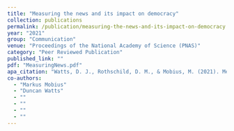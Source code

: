 ```yaml
---
title: "Measuring the news and its impact on democracy"
collection: publications
permalink: /publication/measuring-the-news-and-its-impact-on-democracy
year: "2021"
group: "Communication"
venue: "Proceedings of the National Academy of Science (PNAS)"
category: "Peer Reviewed Publication"
published_link: ""
pdf: "MeasuringNews.pdf"
apa_citation: "Watts, D. J., Rothschild, D. M., & Mobius, M. (2021). Measuring the news and its impact on democracy. Proceedings of the National Academy of Sciences, 118(15). https://doi.org/10.1073/pnas.1912443118"
co-authors:
  - "Markus Mobius"
  - "Duncan Watts"
  - ""
  - ""
  - ""
  - ""
---
```

